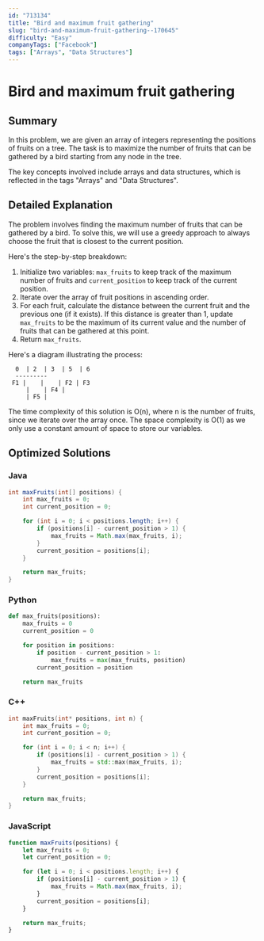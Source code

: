 ```yaml
---
id: "713134"
title: "Bird and maximum fruit gathering"
slug: "bird-and-maximum-fruit-gathering--170645"
difficulty: "Easy"
companyTags: ["Facebook"]
tags: ["Arrays", "Data Structures"]
---
```


**Bird and maximum fruit gathering**
=====================================

## Summary
In this problem, we are given an array of integers representing the positions of fruits on a tree. The task is to maximize the number of fruits that can be gathered by a bird starting from any node in the tree.

The key concepts involved include arrays and data structures, which is reflected in the tags "Arrays" and "Data Structures".

## Detailed Explanation
The problem involves finding the maximum number of fruits that can be gathered by a bird. To solve this, we will use a greedy approach to always choose the fruit that is closest to the current position.

Here's the step-by-step breakdown:

1. Initialize two variables: `max_fruits` to keep track of the maximum number of fruits and `current_position` to keep track of the current position.
2. Iterate over the array of fruit positions in ascending order.
3. For each fruit, calculate the distance between the current fruit and the previous one (if it exists). If this distance is greater than 1, update `max_fruits` to be the maximum of its current value and the number of fruits that can be gathered at this point.
4. Return `max_fruits`.

Here's a diagram illustrating the process:
```
  0  | 2  | 3  | 5  | 6
  ---------
 F1 |    |    | F2 | F3
     |    | F4 |
     | F5 |
  ```

The time complexity of this solution is O(n), where n is the number of fruits, since we iterate over the array once. The space complexity is O(1) as we only use a constant amount of space to store our variables.

## Optimized Solutions

### Java
```java
int maxFruits(int[] positions) {
    int max_fruits = 0;
    int current_position = 0;

    for (int i = 0; i < positions.length; i++) {
        if (positions[i] - current_position > 1) {
            max_fruits = Math.max(max_fruits, i);
        }
        current_position = positions[i];
    }

    return max_fruits;
}
```

### Python
```python
def max_fruits(positions):
    max_fruits = 0
    current_position = 0

    for position in positions:
        if position - current_position > 1:
            max_fruits = max(max_fruits, position)
        current_position = position

    return max_fruits
```

### C++
```cpp
int maxFruits(int* positions, int n) {
    int max_fruits = 0;
    int current_position = 0;

    for (int i = 0; i < n; i++) {
        if (positions[i] - current_position > 1) {
            max_fruits = std::max(max_fruits, i);
        }
        current_position = positions[i];
    }

    return max_fruits;
}
```

### JavaScript
```javascript
function maxFruits(positions) {
    let max_fruits = 0;
    let current_position = 0;

    for (let i = 0; i < positions.length; i++) {
        if (positions[i] - current_position > 1) {
            max_fruits = Math.max(max_fruits, i);
        }
        current_position = positions[i];
    }

    return max_fruits;
}
```